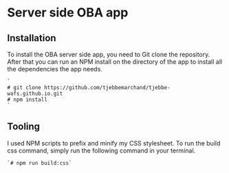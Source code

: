 # Server side OBA app
## Installation
To install the OBA server side app, you need to Git clone the repository. After that you can run an NPM install on the directory of the app to install all the dependencies the app needs.

    `
    # git clone https://github.com/tjebbemarchand/tjebbe-wafs.github.io.git
    # npm install
    `

## Tooling
I used NPM scripts to prefix and minify my CSS stylesheet. To run the build css command, simply run the following command in your terminal.

    `# npm run build:css`